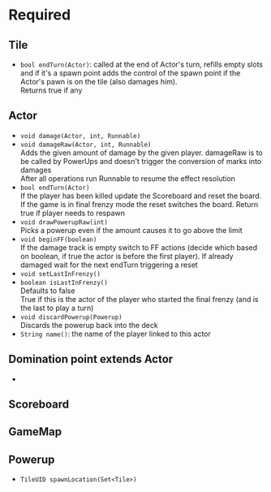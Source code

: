 # Required

## Tile
+ `bool endTurn(Actor)`: called at the end of Actor's turn, refills empty slots and if it's a spawn 
point adds the control of the spawn point if the Actor's pawn is on the tile (also damages him).  
Returns true if any 

## Actor
+ `void damage(Actor, int, Runnable)`  
+ `void damageRaw(Actor, int, Runnable)`  
Adds the given amount of damage by the given player. damageRaw is to be called by PowerUps and 
doesn't trigger the conversion of marks into damages  
After all operations run Runnable to resume the effect resolution
+ `bool endTurn(Actor)`  
If the player has been killed update the Scoreboard and reset the board. If the game is in final 
frenzy mode the reset switches the board. Return true if player needs to respawn
+ `void drawPowerupRaw(int)`  
Picks a powerup even if the amount causes it to go above the limit
+ `void beginFF(boolean)`  
If the damage track is empty switch to FF actions (decide which based on boolean, if true the 
actor is before the first player). If already damaged wait for the next endTurn triggering a reset
+ `void setLastInFrenzy()`
+ `boolean isLastInFrenzy()`  
Defaults to false  
True if this is the actor of the player who started the final frenzy (and is the last to play a 
turn)
+ `void discardPowerup(Powerup)`  
Discards the powerup back into the deck
+ `String name()`: the name of the player linked to this actor


## Domination point extends Actor
+ 

## Scoreboard

## GameMap

## Powerup
+ `TileUID spawnLocation(Set<Tile>)`  
